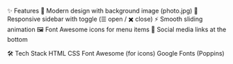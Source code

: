 ✨ Features
🎨 Modern design with background image (photo.jpg)
📱 Responsive sidebar with toggle (☰ open / ✖️ close)
⚡ Smooth sliding animation
🖼️ Font Awesome icons for menu items
🔗 Social media links at the bottom

🛠️ Tech Stack
HTML
CSS
Font Awesome (for icons)
Google Fonts (Poppins)
